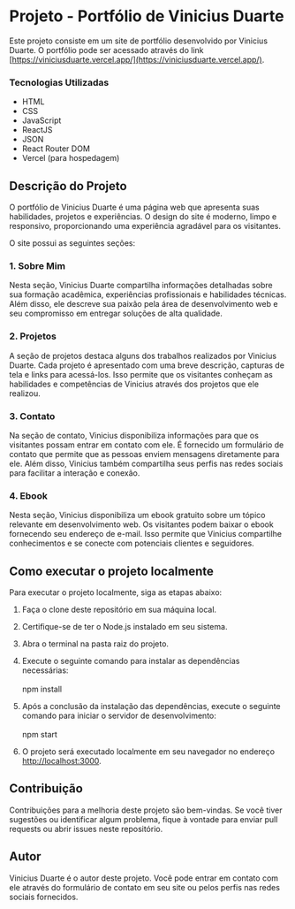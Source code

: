 # Projeto - Portfólio de Vinicius Duarte

Este projeto consiste em um site de portfólio desenvolvido por Vinicius Duarte. O portfólio pode ser acessado através do link [https://viniciusduarte.vercel.app/](https://viniciusduarte.vercel.app/).

### Tecnologias Utilizadas
- HTML
- CSS
- JavaScript
- ReactJS
- JSON
- React Router DOM
- Vercel (para hospedagem)

## Descrição do Projeto

O portfólio de Vinicius Duarte é uma página web que apresenta suas habilidades, projetos e experiências. O design do site é moderno, limpo e responsivo, proporcionando uma experiência agradável para os visitantes.

O site possui as seguintes seções:

### 1. Sobre Mim

Nesta seção, Vinicius Duarte compartilha informações detalhadas sobre sua formação acadêmica, experiências profissionais e habilidades técnicas. Além disso, ele descreve sua paixão pela área de desenvolvimento web e seu compromisso em entregar soluções de alta qualidade.

### 2. Projetos

A seção de projetos destaca alguns dos trabalhos realizados por Vinicius Duarte. Cada projeto é apresentado com uma breve descrição, capturas de tela e links para acessá-los. Isso permite que os visitantes conheçam as habilidades e competências de Vinicius através dos projetos que ele realizou.

### 3. Contato

Na seção de contato, Vinicius disponibiliza informações para que os visitantes possam entrar em contato com ele. É fornecido um formulário de contato que permite que as pessoas enviem mensagens diretamente para ele. Além disso, Vinicius também compartilha seus perfis nas redes sociais para facilitar a interação e conexão.

### 4. Ebook

Nesta seção, Vinicius disponibiliza um ebook gratuito sobre um tópico relevante em desenvolvimento web. Os visitantes podem baixar o ebook fornecendo seu endereço de e-mail. Isso permite que Vinicius compartilhe conhecimentos e se conecte com potenciais clientes e seguidores.

## Como executar o projeto localmente

Para executar o projeto localmente, siga as etapas abaixo:

1. Faça o clone deste repositório em sua máquina local.

2. Certifique-se de ter o Node.js instalado em seu sistema.

3. Abra o terminal na pasta raiz do projeto.

4. Execute o seguinte comando para instalar as dependências necessárias:<br><br>
npm install

5. Após a conclusão da instalação das dependências, execute o seguinte comando para iniciar o servidor de desenvolvimento:<br><br>
npm start


6. O projeto será executado localmente em seu navegador no endereço [http://localhost:3000](http://localhost:3000).

## Contribuição

Contribuições para a melhoria deste projeto são bem-vindas. Se você tiver sugestões ou identificar algum problema, fique à vontade para enviar pull requests ou abrir issues neste repositório.

## Autor

Vinicius Duarte é o autor deste projeto. Você pode entrar em contato com ele através do formulário de contato em seu site ou pelos perfis nas redes sociais fornecidos.


